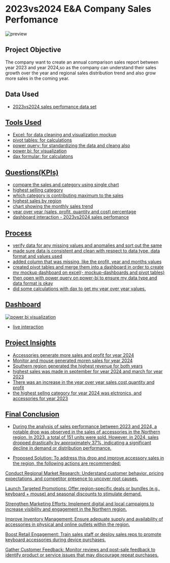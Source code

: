 # 2023vs2024 E&A Company Sales Perfomance
![preview](https://github.com/user-attachments/assets/ddf11189-4bab-4e26-93d7-90c204bfaf91)


## Project Objective
The company want to create an annual comparison sales report between year 2023 and year 2024,so as the company can understand their sales growth over the year and regional sales distribution trend and also grow more sales in the coming year.

## Data Used
- <a href="https://github.com/Femi-Valor/2023vs2024-sales-perfomance/blob/main/assets/docs/2023%20vs%202024%20E%26A%20company.xlsx">2023vs2024 sales perfomance data set

## Tools Used
- Excel: for data cleaning and visualization mockup
- pivot tables: for calculations
- power query: for standardizing the data and cleang also
- power bi: for visualization
- dax formular: for calculatons

## Questions(KPIs)
- compare the sales and category using single chart
- highest selling category
- which category is contributing maximum to the sales
- highest sales by region
- chart showing the monthly sales trend
- year over year (sales, profit, quantity and cost) percentage
- dashboard interaction - <a href="https://github.com/Femi-Valor/2023vs2024-sales-perfomance/blob/main/assets/docs/2024%20vs%202023%20E%26A%20company.pbix">2023vs2024 sales perfomance

## Process
- verify data for any missing values and anomalies and sort out the same
- made sure data is consistent and clean with respect to data type, data format and values used
- added column that was missing, like the profit, year and months values
- created pivot tables and merge them into a dashboard in order to create my mockup dashboard on excel(- <a href="https://github.com/Femi-Valor/2023vs2024-sales-perfomance/blob/main/assets/docs/2024%20vs%202023%20monthly%20sales.xlsx">mockup-dashboards and pivot tables)
- then open with power query on power-bi to ensure my data type and data format is okay
- did some calculations with dax to get my year over year values.

## Dashboard
![power bi visualization](https://github.com/user-attachments/assets/b91c2a0e-24eb-4841-ab4e-a243a2658ca6)
- <a href="https://github.com/Femi-Valor/2023vs2024-sales-perfomance/blob/main/assets/docs/2024%20vs%202023%20E%26A%20company.pbix">live interaction


## Project Insights
- Accessories generate more sales and profit for year 2024
- Monitor and mouse generated moren sales for year 2024
- Southern region generated the highest revenue for both years
- highest sales was made in september for year 2024 and march for year 2023
- There was an increase in the year over year sales,cost,quantity and profit
- the highest sellng category for year 2024 was elctronics, and accessories for year 2023

## Final Conclusion
- During the analysis of sales performance between 2023 and 2024, a notable drop was observed in the sales of accessories in the Northern region. In 2023, a total of 151 units were sold. However, in 2024, sales dropped drastically by approximately 37%, indicating a significant decline in demand or distribution performance.

- Proposed Solution:
To address this drop and improve accessory sales in the region, the following actions are recommended:

Conduct Regional Market Research: Understand customer behavior, pricing expectations, and competitor presence to uncover root causes.

Launch Targeted Promotions: Offer region-specific deals or bundles (e.g., keyboard + mouse) and seasonal discounts to stimulate demand.

Strengthen Marketing Efforts: Implement digital and local campaigns to increase visibility and engagement in the Northern region.

Improve Inventory Management: Ensure adequate supply and availability of accessories in physical and online outlets within the region.

Boost Retail Engagement: Train sales staff or deploy sales reps to promote keyboard accessories during device purchases.

Gather Customer Feedback: Monitor reviews and post-sale feedback to identify product or service issues that may discourage repeat purchases.

